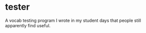 tester
======

A vocab testing program I wrote in my student days that people still apparently find useful.
